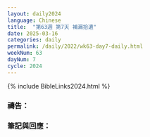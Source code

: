 ```yaml
---
layout: daily2024
language: Chinese
title:  "第63週 第7天 補漏拾遺"
date: 2025-03-16
categories: daily
permalink: /daily/2022/wk63-day7-daily.html
weekNum: 63
dayNum: 7
cycle: 2024
---
```


{% include BibleLinks2024.html %}

### 禱告：

### 筆記與回應：
